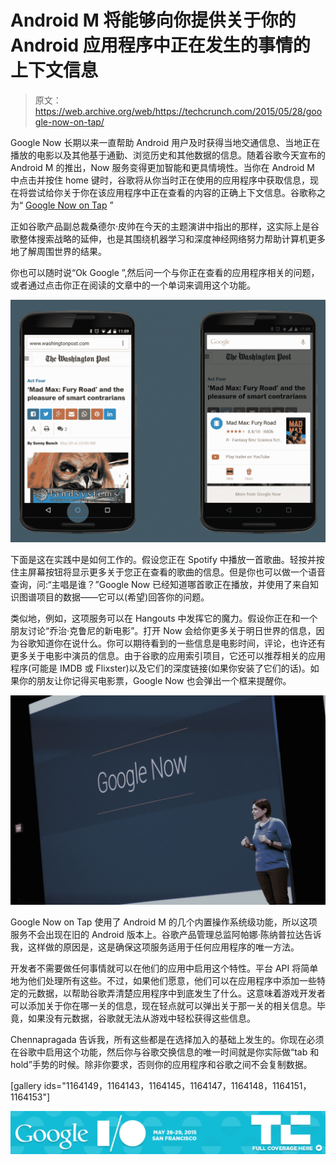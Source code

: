 # Android M 将能够向你提供关于你的 Android 应用程序中正在发生的事情的上下文信息

> 原文：<https://web.archive.org/web/https://techcrunch.com/2015/05/28/google-now-on-tap/>

Google Now 长期以来一直帮助 Android 用户及时获得当地交通信息、当地正在播放的电影以及其他基于通勤、浏览历史和其他数据的信息。随着谷歌今天宣布的 Android M 的推出，Now 服务变得更加智能和更具情境性。当你在 Android M 中点击并按住 home 键时，谷歌将从你当时正在使用的应用程序中获取信息，现在将尝试给你关于你在该应用程序中正在查看的内容的正确上下文信息。谷歌称之为“ [Google Now on Tap](https://web.archive.org/web/20230311133806/http://insidesearch.blogspot.com/2015/05/now-on-tap.html) ”

正如谷歌产品副总裁桑德尔·皮帅在今天的主题演讲中指出的那样，这实际上是谷歌整体搜索战略的延伸，也是其围绕机器学习和深度神经网络努力帮助计算机更多地了解周围世界的结果。

你也可以随时说“Ok Google ”,然后问一个与你正在查看的应用程序相关的问题，或者通过点击你正在阅读的文章中的一个单词来调用这个功能。

![Screenshot 2015-05-26 at 14.50.02](img/8f8a5468ef1fe6ecff934e2f14f15574.png)

下面是这在实践中是如何工作的。假设您正在 Spotify 中播放一首歌曲。轻按并按住主屏幕按钮将显示更多关于您正在查看的歌曲的信息。但是你也可以做一个语音查询，问:“主唱是谁？”Google Now 已经知道哪首歌正在播放，并使用了来自知识图谱项目的数据——它可以(希望)回答你的问题。

类似地，例如，这项服务可以在 Hangouts 中发挥它的魔力。假设你正在和一个朋友讨论“乔治·克鲁尼的新电影”。打开 Now 会给你更多关于明日世界的信息，因为谷歌知道你在说什么。你可以期待看到的一些信息是电影时间，评论，也许还有更多关于电影中演员的信息。由于谷歌的应用索引项目，它还可以推荐相关的应用程序(可能是 IMDB 或 Flixster)以及它们的深度链接(如果你安装了它们的话)。如果你的朋友让你记得买电影票，Google Now 也会弹出一个框来提醒你。

![google-io-20150157](img/bc50395b7d142799267ea04a4ab14314.png)

Google Now on Tap 使用了 Android M 的几个内置操作系统级功能，所以这项服务不会出现在旧的 Android 版本上。谷歌产品管理总监阿帕娜·陈纳普拉达告诉我，这样做的原因是，这是确保这项服务适用于任何应用程序的唯一方法。

开发者不需要做任何事情就可以在他们的应用中启用这个特性。平台 API 将简单地为他们处理所有这些。不过，如果他们愿意，他们可以在应用程序中添加一些特定的元数据，以帮助谷歌弄清楚应用程序中到底发生了什么。这意味着游戏开发者可以添加关于你在哪一关的信息，现在轻点就可以弹出关于那一关的相关信息。毕竟，如果没有元数据，谷歌就无法从游戏中轻松获得这些信息。

Chennapragada 告诉我，所有这些都是在选择加入的基础上发生的。你现在必须在谷歌中启用这个功能，然后你与谷歌交换信息的唯一时间就是你实际做“tab 和 hold”手势的时候。除非你要求，否则你的应用程序和谷歌之间不会复制数据。

[gallery ids="1164149，1164143，1164145，1164147，1164148，1164151，1164153"]

[![](img/98428fd7dbda0ca1144de77eaa74a22f.png)](https://web.archive.org/web/20230311133806/https://techcrunch.com/tag/io2015/)